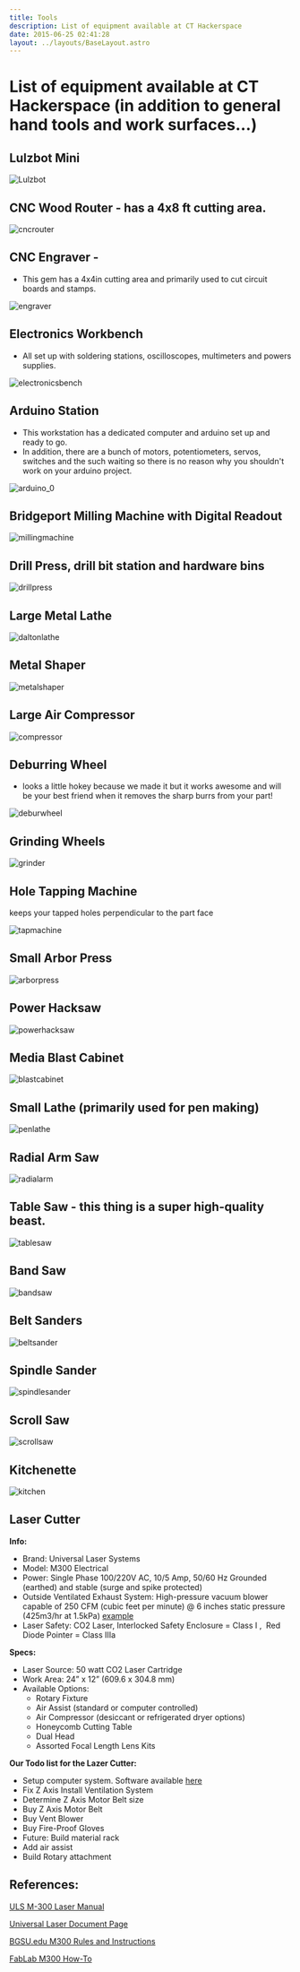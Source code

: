 ```yaml
---
title: Tools
description: List of equipment available at CT Hackerspace
date: 2015-06-25 02:41:28
layout: ../layouts/BaseLayout.astro
---
```


# List of equipment available at CT Hackerspace (in addition to general hand tools and work surfaces...)

## Lulzbot Mini

![Lulzbot](/uploads/2015/06/Lulzbot.jpg)

## CNC Wood Router - has a 4x8 ft cutting area.

![cncrouter](/uploads/2015/06/cncrouter.jpg)

## CNC Engraver -

- This gem has a 4x4in cutting area and primarily used to cut circuit boards and stamps.

![engraver](/uploads/2015/06/engraver.jpg)

## Electronics Workbench

- All set up with soldering stations, oscilloscopes, multimeters and powers supplies.

![electronicsbench](/uploads/2015/06/electronicsbench.jpg)

## Arduino Station

- This workstation has a dedicated computer and arduino set up and ready to go.
- In addition, there are a bunch of motors, potentiometers, servos, switches and the such waiting so there is no reason why you shouldn't work on your arduino project.

![arduino_0](/uploads/2015/06/arduino_0.jpg)

## Bridgeport Milling Machine with Digital Readout

![millingmachine](/uploads/2015/06/millingmachine.jpg)

## Drill Press, drill bit station and hardware bins

![drillpress](/uploads/2015/06/drillpress.jpg)

## Large Metal Lathe

![daltonlathe](/uploads/2015/06/daltonlathe.jpg)

## Metal Shaper

![metalshaper](/uploads/2015/06/metalshaper.jpg)

## Large Air Compressor

![compressor](/uploads/2015/06/compressor.jpg)

## Deburring Wheel

- looks a little hokey because we made it but it works awesome and will be your best friend when it removes the sharp burrs from your part!

![deburwheel](/uploads/2015/06/deburwheel.jpg)

## Grinding Wheels

![grinder](/uploads/2015/06/grinder1.jpg)

## Hole Tapping Machine

keeps your tapped holes perpendicular to the part face

![tapmachine](/uploads/2015/06/tapmachine.jpg)

## Small Arbor Press

![arborpress](/uploads/2015/06/arborpress.jpg)

## Power Hacksaw

![powerhacksaw](/uploads/2015/06/powerhacksaw.jpg)

## Media Blast Cabinet

![blastcabinet](/uploads/2015/06/blastcabinet.jpg)

## Small Lathe (primarily used for pen making)

![penlathe](/uploads/2015/06/penlathe.jpg)

## Radial Arm Saw

![radialarm](/uploads/2015/06/radialarm.jpg)

## Table Saw - this thing is a super high-quality beast.

![tablesaw](/uploads/2015/06/tablesaw.jpg)

## Band Saw

![bandsaw](/uploads/2015/06/bandsaw.jpg)

## Belt Sanders

![beltsander](/uploads/2015/06/beltsander.jpg)

## Spindle Sander

![spindlesander](/uploads/2015/06/spindlesander.jpg)

## Scroll Saw

![scrollsaw](/uploads/2015/06/scrollsaw.jpg)

## Kitchenette

![kitchen](/uploads/2015/06/kitchen.jpg)

## Laser Cutter

**Info:**

- Brand: Universal Laser Systems
- Model: M300 Electrical
- Power: Single Phase 100/220V AC, 10/5 Amp, 50/60 Hz Grounded (earthed) and stable (surge and spike protected)
- Outside Ventilated Exhaust System: High-pressure vacuum blower capable of 250 CFM (cubic feet per minute) @ 6 inches static pressure (425m3/hr at 1.5kPa) [example](http://www.zoro.com/jabsco-blower-250-cfm-12vdcv-10a-2500-rpm-35440-0000/i/G1517941/?gclid=CNrDlZ7BjskCFUOQHwod5eELlg&gclsrc=aw.ds)
- Laser Safety: CO2 Laser, Interlocked Safety Enclosure = Class I ,  Red Diode Pointer = Class IIIa

**Specs:**

- Laser Source: 50 watt CO2 Laser Cartridge
- Work Area: 24” x 12” (609.6 x 304.8 mm)
- Available Options:
  - Rotary Fixture
  - Air Assist (standard or computer controlled)
  - Air Compressor (desiccant or refrigerated dryer options)
  - Honeycomb Cutting Table
  - Dual Head
  - Assorted Focal Length Lens Kits

**Our Todo list for the Lazer Cutter:**

- Setup computer system. Software available [here](http://www.engravingsys.com/equipment-support/universal-laser-systems-support/)
- Fix Z Axis Install Ventilation System
- Determine Z Axis Motor Belt size
- Buy Z Axis Motor Belt
- Buy Vent Blower
- Buy Fire-Proof Gloves
- Future: Build material rack
- Add air assist
- Build Rotary attachment

## References:

[ULS M-300 Laser Manual](/uploads/2015/11/ULS-M-300-Laser-Manual.pdf)

[Universal Laser Document Page](http://www.engravingsys.com/equipment-support/universal-laser-systems-support/)

[BGSU.edu M300 Rules and Instructions](https://www.bgsu.edu/content/dam/BGSU/college-of-technology/documents/LaserCuttingGuidelines.pdf)

[FabLab M300 How-To](https://uvafab.files.wordpress.com/2013/02/tutorial_cards_lasercutter.pdf)
